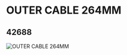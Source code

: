 # OUTER CABLE 264MM
## 42688
![OUTER CABLE 264MM](https://lc-www-live-s.legocdn.com/media/bricks/5/2/6038527.jpg)
